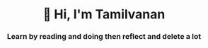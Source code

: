 <h1 align="center">👋 Hi, I'm Tamilvanan</h1>
<h3 align="center">Learn by reading and doing then reflect and delete a lot</h3>
